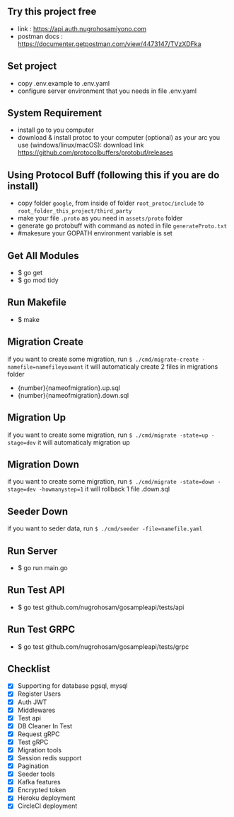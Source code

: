 ## Try this project free
- link : https://api.auth.nugrohosamiyono.com
- postman docs : https://documenter.getpostman.com/view/4473147/TVzXDFka

## Set project

- copy .env.example to .env.yaml
- configure server environment that you needs in file .env.yaml

## System Requirement

- install go to you computer
- download & install protoc to your computer (optional) as your arc you use (windows/linux/macOS): download link https://github.com/protocolbuffers/protobuf/releases
## Using Protocol Buff (following this if you are do install)

- copy folder `google`, from inside of folder `root_protoc/include` to `root_folder_this_project/third_party`
- make your file `.proto` as you need in `assets/proto` folder
- generate go protobuff with command as noted in file `generateProto.txt`
- #makesure your GOPATH environment variable is set

## Get All Modules

- $ go get
- $ go mod tidy
## Run Makefile

- $ make
## Migration Create

if you want to create some migration, run `$ ./cmd/migrate-create -namefile=namefileyouwant` it will automaticaly create 2 files in migrations folder 

- {number}{nameofmigration}.up.sql
- {number}{nameofmigration}.down.sql

## Migration Up

if you want to create some migration, run `$ ./cmd/migrate -state=up -stage=dev` it will automaticaly migration up

## Migration Down

if you want to create some migration, run `$ ./cmd/migrate -state=down -stage=dev -howmanystep=1` it will rollback 1 file .down.sql

## Seeder Down

if you want to seder data, run `$ ./cmd/seeder -file=namefile.yaml`

## Run Server
- $ go run main.go

## Run Test API
- $ go test github.com/nugrohosam/gosampleapi/tests/api

## Run Test GRPC
- $ go test github.com/nugrohosam/gosampleapi/tests/grpc

## Checklist

- [x] Supporting for database pgsql, mysql
- [x] Register Users
- [x] Auth JWT
- [x] Middlewares
- [x] Test api
- [x] DB Cleaner In Test
- [x] Request gRPC
- [x] Test gRPC
- [x] Migration tools
- [x] Session redis support
- [x] Pagination
- [x] Seeder tools
- [x] Kafka features
- [x] Encrypted token
- [x] Heroku deployment
- [x] CircleCI deployment
